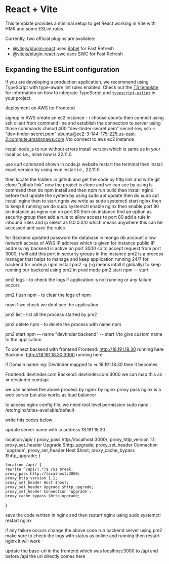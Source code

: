# React + Vite

This template provides a minimal setup to get React working in Vite with HMR and some ESLint rules.

Currently, two official plugins are available:

- [@vitejs/plugin-react](https://github.com/vitejs/vite-plugin-react/blob/main/packages/plugin-react) uses [Babel](https://babeljs.io/) for Fast Refresh
- [@vitejs/plugin-react-swc](https://github.com/vitejs/vite-plugin-react/blob/main/packages/plugin-react-swc) uses [SWC](https://swc.rs/) for Fast Refresh

## Expanding the ESLint configuration

If you are developing a production application, we recommend using TypeScript with type-aware lint rules enabled. Check out the [TS template](https://github.com/vitejs/vite/tree/main/packages/create-vite/template-react-ts) for information on how to integrate TypeScript and [`typescript-eslint`](https://typescript-eslint.io) in your project.


deployment on AWS for Frontend

signup in AWS
create an ec2 instance - i choose ubuntu
then connect using ssh client from command line and establish the connection to server using those commands 
chmod 400 "dev-tinder-secret.pem" secret-key
ssh -i "dev-tinder-secret.pem" ubuntu@ec2-3-144-175-225.us-east-2.compute.amazonaws.com //to connect to aws ec2 instance



install node.js 
to run without errors install version which is same as in your local pc i.e., mine now is 22.11.0

use curl command shown in node.js website
restart the terminal
 then install exact version by using nvm install i.e., 22.11.0

 then locate the folders in github and get the code by http link and write
 git clone "github link"
 now the project is clone and we can see by using ls command
 then do npm install and then npm run build
 then install nginx before that update the system by using
 sudo apt update then do 
 sudo apt install nginx
 then to start ngnix we write as 
 sudo systemctl start nginx
 then to keep it running we do 
 sudo systemctl enable nginx
 then enable port 80 on instance as nginx run on port 80
 then on instance find an option as security group then add a rule  to allow access to port 80
 add a rule in inbound rules and ip select as 0.0.0.0/0 which means anywhere this can be accessed and save the rules 


for Backend
updated password for database
in mongo db account allow network access of AWS IP address which is given for instance public IP address 
my backend is active on port 3000
so to accept request from port 3000, i will add this port in security groups in the instance
pm2 is a process manager that helps to manage and keep application running 24/7 for backend for node.js
npm install pm2 -g (-g means intall it globally)
to keep running our backend using pm2 in prod mode
pm2 start npm -- start

pm2 logs - to check the logs if application is not running or any failure occurs

pm2 flush npm  - to clear the logs of npm 

now if we check we dont see the application

pm2 list -  list all the process started by pm2

pm2 delete npm - to delete the process with name npm

pm2 start npm -- name "devtinder backend" -- start //to give custom name to the application 

To connect backend with frontend
Frontend: http://18.191.18.30 running here
Backend: http://18.191.18.30:3000 running here

if Domain name: eg: Devtinder   mapped to => 18.191.18.30
then it becomes 

Frontend: devtinder.com 
Backend: devtinder.com:3000 we can map this as => devtinder.com/api

we can achieve the above process by nginx by nginx proxy pass
nginx is a web server but also works as load balancer

to access nginx config file, we need root level permission
sudo nano /etc/nginx/sites-available/default

write this codes below

update server name with ip address 18.191.18.30

 location /api/ {
        proxy_pass http://localhost:3000/;
        proxy_http_version 1.1;
        proxy_set_header Upgrade $http_upgrade;
        proxy_set_header Connection 'upgrade';
        proxy_set_header Host $host;
        proxy_cache_bypass $http_upgrade;
    }

    location /api/ {
    rewrite ^/api/(.*)$ /$1 break;
    proxy_pass http://localhost:3000;
    proxy_http_version 1.1;
    proxy_set_header Host $host;
    proxy_set_header Upgrade $http_upgrade;
    proxy_set_header Connection 'upgrade';
    proxy_cache_bypass $http_upgrade;
}

save the code written in nginx and then restart nginx
using sudo systemctl restart nginx

if any failure occurs change the above code run backend server using pm2 make sure to check the logs with status as online and running then restart nginx it will work

update the base-url in the frontend which was localhost:3000 to /api and before /api the url directly comes here
